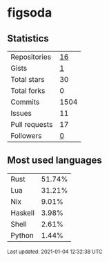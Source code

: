 # figsoda


## Statistics

<table>
    <tr>
        <td>Repositories</td>
        <td><a href="https://github.com/figsoda?tab=repositories">16</a></td>
    </tr>
    <tr>
        <td>Gists</td>
        <td><a href="https://gist.github.com/figsoda">1</a></td>
    </tr>
    <tr>
        <td>Total stars</td>
        <td>30</td>
    </tr>
    <tr>
        <td>Total forks</td>
        <td>0</td>
    </tr>
    <tr>
        <td>Commits</td>
        <td>1504</td>
    </tr>
    <tr>
        <td>Issues</td>
        <td>11</td>
    </tr>
    <tr>
        <td>Pull requests</td>
        <td>17</td>
    </tr>
    <tr>
        <td>Followers</td>
        <td><a href="https://github.com/figsoda?tab=followers">0</a></td>
    </tr>
</table>


## Most used languages

<table>
<tr><td>Rust</td><td>51.74%</td></tr>
<tr><td>Lua</td><td>31.21%</td></tr>
<tr><td>Nix</td><td>9.01%</td></tr>
<tr><td>Haskell</td><td>3.98%</td></tr>
<tr><td>Shell</td><td>2.61%</td></tr>
<tr><td>Python</td><td>1.44%</td></tr>
</table>


<sub>Last updated: 2021-01-04 12:32:38 UTC</sub>
